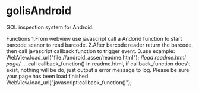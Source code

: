 # golisAndroid

GOL inspection system for Android.

Functions
1.From webview use javascript call a Andorid function to start barcode scanor to read barcode.
2.After barcode reader return the barcode, then call javascript callback function to trigger event.
3.use example:
  WebView.load_url("file://android_asser/readme.html"); /*load readme.html page*/
  ...
  call callback_function() in readme.html, if callback_function does't exist, nothing will be do, 
  just output a error message to log. Please be sure your page has been load finished.
  WebView.load_url("javascript:callback_function()");   
